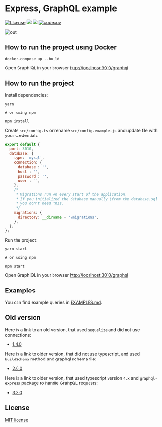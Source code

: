 # Express, GraphQL example

[![License](https://img.shields.io/badge/License-MIT-blue.svg?maxAge=2592000)](https://github.com/juffalow/express-graphql-sequelize-example/blob/master/LICENSE)
[![](https://github.com/juffalow/express-graphql-example/workflows/Lint/badge.svg)](https://github.com/juffalow/express-graphql-example/actions)
[![](https://github.com/juffalow/express-graphql-example/workflows/Test/badge.svg)](https://github.com/juffalow/express-graphql-example/actions)
[![codecov](https://codecov.io/gh/juffalow/express-graphql-example/branch/master/graph/badge.svg)](https://codecov.io/gh/juffalow/express-graphql-example)

![out](https://user-images.githubusercontent.com/8142965/56870885-6e11dd00-6a16-11e9-8bba-230476808af2.png)

## How to run the project using Docker

```shell
docker-compose up --build
```

Open GraphiQL in your browser [http://localhost:3010/graphql](http://localhost:3010/graphql)

## How to run the project

Install dependencies:

```shell
yarn

# or using npm

npm install
```

Create `src/config.ts` or rename `src/config.example.js` and update file with your credentials:

```js
export default {
  port: 3010,
  database: {
    type: 'mysql',
    connection: {
      database : '',
      host : '',
      password : '',
      user : '',
    },
    /*
     * Migrations run on every start of the application.
     * If you initialized the database manually (from the database.sql file),
     * you don't need this.
     */
    migrations: {
      directory: __dirname + '/migrations',
    },
  },
};
```

Run the project:

```shell
yarn start

# or using npm

npm start
```

Open GraphiQL in your browser [http://localhost:3010/graphql](http://localhost:3010/graphql)

## Examples

You can find example queries in [EXAMPLES.md](./EXAMPLES.md).

## Old version

Here is a link to an old version, that used `sequelize` and did not use connections:
* [1.4.0](https://github.com/juffalow/express-graphql-sequelize-example/tree/1.4.0)

Here is a link to older version, that did not use typescript, and used `buildSchema` method and graphql schema file:
* [2.0.0](https://github.com/juffalow/express-graphql-example/tree/2.0.0)

Here is a link to older version, that used typescript version `4.x` and `graphql-express` package to handle GrahpQL requests:
* [3.3.0](https://github.com/juffalow/express-graphql-example/tree/3.3.0)

## License

[MIT license](./LICENSE)
